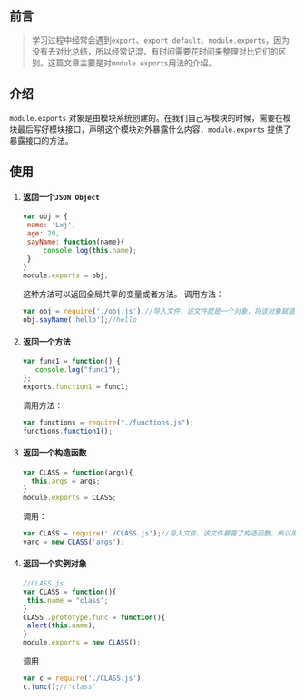 ## 前言

> 学习过程中经常会遇到`export`、`export default`、`module.exports`，因为没有去对比总结，所以经常记混，有时间需要花时间来整理对比它们的区别。这篇文章主要是对`module.exports`用法的介绍。

## 介绍

`module.exports` 对象是由模块系统创建的。在我们自己写模块的时候，需要在模块最后写好模块接口，声明这个模块对外暴露什么内容，`module.exports` 提供了暴露接口的方法。

## 使用

1. #### 返回一个`JSON Object`

   ```js
   var obj = {
   	name: 'Lxj',
   	age: 20,
   	sayName: function(name){
   		console.log(this.name);
   	}
   }
   module.exports = obj;
   ```

   这种方法可以返回全局共享的变量或者方法。
   调用方法：

   ```js
   var obj = require('./obj.js');//导入文件，该文件就是一个对象，将该对象赋值为 obj，这样更容易理解
   obj.sayName('hello');//hello
   ```

2. #### 返回一个方法

   ```js
   var func1 = function() {
      console.log("func1");
   };
   exports.function1 = func1;
   ```

   调用方法：

   ```js
   var functions = require("./functions.js");
   functions.function1();
   ```

3. #### 返回一个构造函数

   ```js
   var CLASS = function(args){
   	 this.args = args;
   }
   module.exports = CLASS;
   ```

   调用：

   ```js
   var CLASS = require('./CLASS.js');//导入文件，该文件暴露了构造函数，所以用CLASS接收后也为构造函数
   varc = new CLASS('args');
   ```

4. #### 返回一个实例对象

   ```js
   //CLASS.js
   var CLASS = function(){
   	this.name = "class";
   }
   CLASS .prototype.func = function(){
   	alert(this.name);
   }
   module.exports = new CLASS();
   
   ```

   调用

   ```js
   var c = require('./CLASS.js');
   c.func();//"class"
   ```

   

